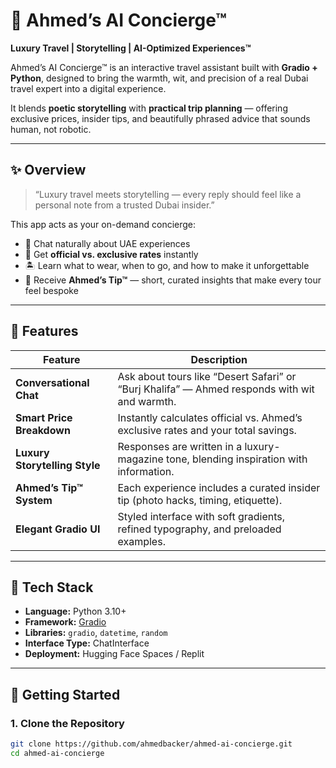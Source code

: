 # 💼 Ahmed’s AI Concierge™

**Luxury Travel | Storytelling | AI-Optimized Experiences™**

Ahmed’s AI Concierge™ is an interactive travel assistant built with **Gradio + Python**, designed to bring the warmth, wit, and precision of a real Dubai travel expert into a digital experience.

It blends **poetic storytelling** with **practical trip planning** — offering exclusive prices, insider tips, and beautifully phrased advice that sounds human, not robotic.

---

## ✨ Overview

> “Luxury travel meets storytelling — every reply should feel like a personal note from a trusted Dubai insider.”

This app acts as your on-demand concierge:
- 💬 Chat naturally about UAE experiences  
- 💎 Get **official vs. exclusive rates** instantly  
- 🏝️ Learn what to wear, when to go, and how to make it unforgettable  
- 🧭 Receive **Ahmed’s Tip™** — short, curated insights that make every tour feel bespoke  

---

## 🧠 Features

| Feature | Description |
|----------|-------------|
| **Conversational Chat** | Ask about tours like “Desert Safari” or “Burj Khalifa” — Ahmed responds with wit and warmth. |
| **Smart Price Breakdown** | Instantly calculates official vs. Ahmed’s exclusive rates and your total savings. |
| **Luxury Storytelling Style** | Responses are written in a luxury-magazine tone, blending inspiration with information. |
| **Ahmed’s Tip™ System** | Each experience includes a curated insider tip (photo hacks, timing, etiquette). |
| **Elegant Gradio UI** | Styled interface with soft gradients, refined typography, and preloaded examples. |

---

## 🧩 Tech Stack

- **Language:** Python 3.10+
- **Framework:** [Gradio](https://www.gradio.app/)
- **Libraries:** `gradio`, `datetime`, `random`
- **Interface Type:** ChatInterface
- **Deployment:** Hugging Face Spaces / Replit

---

## 🚀 Getting Started

### 1. Clone the Repository
```bash
git clone https://github.com/ahmedbacker/ahmed-ai-concierge.git
cd ahmed-ai-concierge
